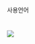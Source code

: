 사용언어
#
<img src="https://img.shields.io/badge/React.js-61DAFB?style=flat-square&amp;logo=React&amp;logoColor=white&amp;"/>